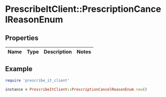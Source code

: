 # PrescribeItClient::PrescriptionCancelReasonEnum

## Properties

| Name | Type | Description | Notes |
| ---- | ---- | ----------- | ----- |

## Example

```ruby
require 'prescribe_it_client'

instance = PrescribeItClient::PrescriptionCancelReasonEnum.new()
```

